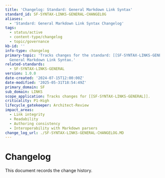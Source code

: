 ```yaml
---
title: 'Changelog: Standard: General Markdown Link Syntax'
standard_id: SF-SYNTAX-LINKS-GENERAL-CHANGELOG
aliases:
  - 'Standard: General Markdown Link Syntax Changelog'
tags:
  - status/active
  - content-type/changelog
  - topic/governance
kb-id: ''
info-type: changelog
primary-topic: 'Tracks changes for the standard: [[SF-SYNTAX-LINKS-GENERAL]] - Standard:
  General Markdown Link Syntax.'
related-standards:
  - SF-SYNTAX-LINKS-GENERAL
version: 1.0.0
date-created: '2024-07-15T12:00:00Z'
date-modified: '2025-05-31T18:54:49Z'
primary_domain: SF
sub_domain: LINKS
scope_application: Tracks changes for [[SF-SYNTAX-LINKS-GENERAL]].
criticality: P1-High
lifecycle_gatekeeper: Architect-Review
impact_areas:
  - Link integrity
  - Readability
  - Authoring consistency
  - Interoperability with Markdown parsers
change_log_url: ./SF-SYNTAX-LINKS-GENERAL-CHANGELOG.MD
---
```


# Changelog

This document records the change history.
